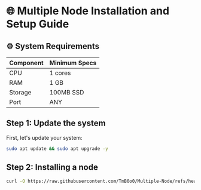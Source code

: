 # 🌐 Multiple Node Installation and Setup Guide

## ⚙️ System Requirements

| Component | Minimum Specs |
|-----------|---------------|
| CPU       | 1 cores       |
| RAM       | 1 GB          |
| Storage   | 100MB SSD     |
| Port      | ANY           |

## Step 1: Update the system
First, let's update your system:
```bash
sudo apt update && sudo apt upgrade -y
```
## Step 2: Installing a node
 ```bash
curl -O https://raw.githubusercontent.com/TmB0o0/Multiple-Node/refs/heads/main/guide-en/multiple && chmod +x multiple && sudo ./multiple
```
